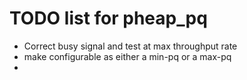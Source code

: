 # TODO list for pheap_pq
- Correct busy signal and test at max throughput rate
- make configurable as either a min-pq or a max-pq
-
